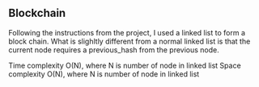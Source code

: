 ## Blockchain

Following the instructions from the project, I used a linked list to form a block chain. What is slighltly different from a normal linked list is that the current node requires a previous_hash from the previous node.

Time complexity O(N), where N is number of node in linked list
Space complexity O(N), where N is number of node in linked list